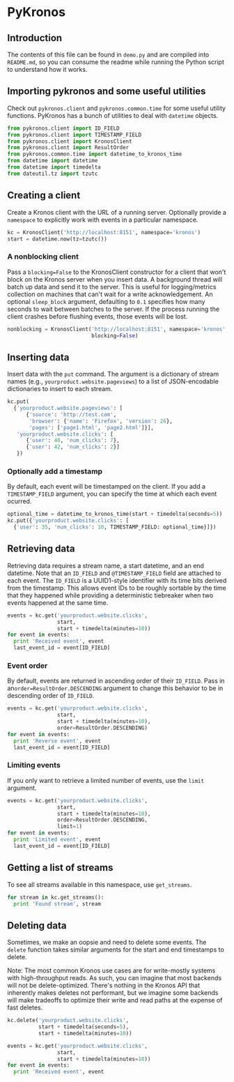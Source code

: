 # PyKronos

## Introduction
The contents of this file can be found in `demo.py` and are compiled
into `README.md`, so you can consume the readme while running the
Python script to understand how it works.
## Importing pykronos and some useful utilities
Check out `pykronos.client` and `pykronos.common.time` for some useful
utility functions.  PyKronos has a bunch of utilities to deal with
`datetime` objects.
```python
from pykronos.client import ID_FIELD
from pykronos.client import TIMESTAMP_FIELD
from pykronos.client import KronosClient
from pykronos.client import ResultOrder
from pykronos.common.time import datetime_to_kronos_time
from datetime import datetime
from datetime import timedelta
from dateutil.tz import tzutc
```
## Creating a client
Create a Kronos client with the URL of a running server.  Optionally
provide a `namespace` to explicitly work with events in a particular
namespace.
```python
kc = KronosClient('http://localhost:8151', namespace='kronos')
start = datetime.now(tz=tzutc())
```
### A nonblocking client
Pass a `blocking=False` to the KronosClient constructor for a client
that won't block on the Kronos server when you insert data.  A
background thread will batch up data and send it to the server.  This
is useful for logging/metrics collection on machines that can't wait
for a write acknowledgement.  An optional `sleep_block` argument,
defaulting to `0.1` specifies how many seconds to wait between batches
to the server.  If the process running the client crashes before
flushing events, those events will be lost.
```python
nonblocking = KronosClient('http://localhost:8151', namespace='kronos',
                           blocking=False)
```
## Inserting data
Insert data with the `put` command.  The argument is a dictionary of
stream names (e.g., `yourproduct.website.pageviews`) to a list of
JSON-encodable dictionaries to insert to each stream.
```python
kc.put(
  {'yourproduct.website.pageviews': [
      {'source': 'http://test.com',
       'browser': {'name': 'Firefox', 'version': 26},
       'pages': ['page1.html', 'page2.html']}],
   'yourproduct.website.clicks': [
      {'user': 40, 'num_clicks': 7},
      {'user': 42, 'num_clicks': 2}]
   })
```
### Optionally add a timestamp
By default, each event will be timestamped on the client.  If you add
a `TIMESTAMP_FIELD` argument, you can specify the time at which each
event ocurred.
```python
optional_time = datetime_to_kronos_time(start + timedelta(seconds=5))
kc.put({'yourproduct.website.clicks': [
  {'user': 35, 'num_clicks': 10, TIMESTAMP_FIELD: optional_time}]})

```
## Retrieving data
Retrieving data requires a stream name, a start datetime, and an end
datetime.  Note that an `ID_FIELD` and `@TIMESTAMP_FIELD` field are
attached to each event.  The `ID_FIELD` is a UUID1-style identifier
with its time bits derived from the timestamp.  This allows event IDs
to be roughly sortable by the time that they happened while providing
a deterministic tiebreaker when two events happened at the same time.
```python
events = kc.get('yourproduct.website.clicks',
                start,
                start + timedelta(minutes=10))
for event in events:
  print 'Received event', event
  last_event_id = event[ID_FIELD]
```
### Event order
By default, events are returned in ascending order of their
`ID_FIELD`.  Pass in an`order=ResultOrder.DESCENDING` argument to
change this behavior to be in descending order of `ID_FIELD`.
```python
events = kc.get('yourproduct.website.clicks',
                start,
                start + timedelta(minutes=10),
                order=ResultOrder.DESCENDING)
for event in events:
  print 'Reverse event', event
  last_event_id = event[ID_FIELD]
```
### Limiting events
If you only want to retrieve a limited number of events, use the
`limit` argument.
```python
events = kc.get('yourproduct.website.clicks',
                start,
                start + timedelta(minutes=10),
                order=ResultOrder.DESCENDING,
                limit=1)
for event in events:
  print 'Limited event', event
  last_event_id = event[ID_FIELD]
```
## Getting a list of streams
To see all streams available in this namespace, use `get_streams`.
```python
for stream in kc.get_streams():
  print 'Found stream', stream
```
## Deleting data
Sometimes, we make an oopsie and need to delete some events.  The
`delete` function takes similar arguments for the start and end
timestamps to delete.

Note: The most common Kronos use cases are for write-mostly systems
with high-throughput reads.  As such, you can imagine that most
backends will not be delete-optimized.  There's nothing in the Kronos
API that inherently makes deletes not performant, but we imagine some
backends will make tradeoffs to optimize their write and read paths at
the expense of fast deletes.
```python
kc.delete('yourproduct.website.clicks',
          start + timedelta(seconds=5),
          start + timedelta(minutes=10))

events = kc.get('yourproduct.website.clicks',
                start,
                start + timedelta(minutes=10))
for event in events:
  print 'Received event', event
```
